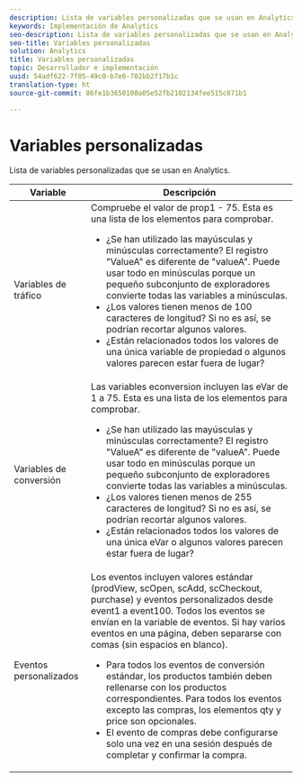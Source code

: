 ```yaml
---
description: Lista de variables personalizadas que se usan en Analytics.
keywords: Implementación de Analytics
seo-description: Lista de variables personalizadas que se usan en Analytics.
seo-title: Variables personalizadas
solution: Analytics
title: Variables personalizadas
topic: Desarrollador e implementación
uuid: 54adf622-7f05-49c0-b7e6-702bb2f17b1c
translation-type: ht
source-git-commit: 86fe1b3650100a05e52fb2102134fee515c871b1

---
```



# Variables personalizadas

Lista de variables personalizadas que se usan en Analytics.

<table id="table_E8C7871F63F648A59644638FB56BD0E1"> 
 <thead> 
  <tr> 
   <th class="entry"> Variable </th> 
   <th class="entry"> Descripción </th> 
  </tr> 
 </thead>
 <tbody> 
  <tr> 
   <td> Variables de tráfico </td> 
   <td> Compruebe el valor de prop1 - 75. Esta es una lista de los elementos para comprobar. 
    <ul id="ul_0EE2D50BA90F4F21BD63268A5082F980"> 
     <li id="li_A6E4D66E8A03400491A26A08E4945908">¿Se han utilizado las mayúsculas y minúsculas correctamente? El registro "ValueA" es diferente de "valueA". Puede usar todo en minúsculas porque un pequeño subconjunto de exploradores convierte todas las variables a minúsculas. </li> 
     <li id="li_65CBFB908E7B4ED5AF9518FE5B58D4E2">¿Los valores tienen menos de 100 caracteres de longitud? Si no es así, se podrían recortar algunos valores. </li> 
     <li id="li_CC506D114AFE44699D89AB84BBCCEBFC"> ¿Están relacionados todos los valores de una única variable de propiedad o algunos valores parecen estar fuera de lugar? </li> 
    </ul> </td> 
  </tr> 
  <tr> 
   <td> Variables de conversión </td> 
   <td> Las variables <span class="wintitle">econversion</span> incluyen las eVar de 1 a 75. Esta es una lista de los elementos para comprobar. 
    <ul id="ul_CA10C5B9F24B4C49A64CA84A9DCE8E63"> 
     <li id="li_8CCD92F3AD5E49EBA91C9B008DA47016">¿Se han utilizado las mayúsculas y minúsculas correctamente? El registro "ValueA" es diferente de "valueA". Puede usar todo en minúsculas porque un pequeño subconjunto de exploradores convierte todas las variables a minúsculas. </li> 
     <li id="li_5B6FDEDB2C32409AA59D6BB0DF2346CB">¿Los valores tienen menos de 255 caracteres de longitud? Si no es así, se podrían recortar algunos valores. </li> 
     <li id="li_C31AFBAC99D84E96A1244E795CE7765D">¿Están relacionados todos los valores de una única eVar o algunos valores parecen estar fuera de lugar? </li> 
    </ul> </td> 
  </tr> 
  <tr> 
   <td> Eventos personalizados </td> 
   <td> Los eventos incluyen valores estándar (<span class="wintitle">prodView</span>, <span class="wintitle">scOpen</span>, <span class="wintitle">scAdd</span>, <span class="wintitle">scCheckout</span>, <span class="wintitle">purchase</span>) y eventos personalizados desde event1 a event100. Todos los eventos se envían en la variable de eventos. Si hay varios eventos en una página, deben separarse con comas (sin espacios en blanco). 
    <ul id="ul_2213CC9DE892433FAF6FC1F5A2B841B4"> 
     <li id="li_15E31A9FF1654DFA93C158F422B9EAE3">Para todos los eventos de conversión estándar, los productos también deben rellenarse con los productos correspondientes. Para todos los eventos excepto las compras, los elementos qty y price son opcionales. </li> 
     <li id="li_03ED9AAC45DA47A58AB482E2CEBF5108">El evento de <span class="wintitle">compras</span> debe configurarse solo una vez en una sesión después de completar y confirmar la compra. </li> 
    </ul> </td> 
  </tr> 
 </tbody> 
</table>

